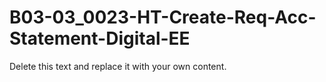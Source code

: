 

# B03-03_0023-HT-Create-Req-Acc-Statement-Digital-EE

Delete this text and replace it with your own content.
